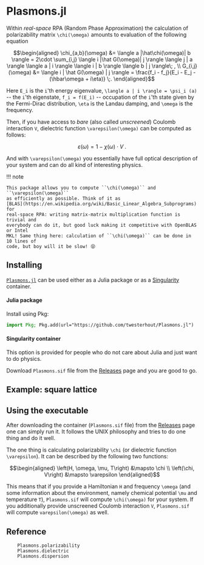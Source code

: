 # Plasmons.jl

Within *real-space* RPA (Random Phase Approximation) the calculation of
polarizability matrix ``\chi(\omega)`` amounts to evaluation of the following
equation
```math
\begin{aligned}
    \chi_{a,b}(\omega)
        &= \langle a |\hat\chi(\omega)| b \rangle
        = 2\cdot \sum_{i,j} \langle i |\hat G(\omega)| j \rangle
           \langle j | a \rangle \langle a | i \rangle
           \langle i | b \rangle \langle b | j \rangle\; , \\
    G_{i,j}(\omega)
        &= \langle i | \hat G(\omega) | j \rangle
        = \frac{f_i - f_j}{E_i - E_j - (\hbar\omega + i\eta)} \;.
\end{aligned}
```

Here ``E_i`` is the ``i``'th energy eigenvalue, ``\langle a | i \rangle = \psi_i
(a)`` -- the ``i``'th eigenstate, ``f_i = f(E_i)`` -- occupation of the ``i``'th
state given by the Fermi-Dirac distribution, ``\eta`` is the Landau damping, and
``\omega`` is the frequency.

Then, if you have access to *bare* (also called *unscreened*) Coulomb interaction
``V``, dielectric function ``\varepsilon(\omega)`` can be computed as follows:

```math
    \varepsilon(\omega) = 1 - \chi(\omega) \cdot V \;.
```

And with ``\varepsilon(\omega)`` you essentially have full optical description
of your system and can do all kind of interesting physics.


!!! note

    This package allows you to compute ``\chi(\omega)`` and ``\varepsilon(\omega)``
    as efficiently as possible. Think of it as
    [BLAS](https://en.wikipedia.org/wiki/Basic_Linear_Algebra_Subprograms) for
    real-space RPA: writing matrix-matrix multiplication function is trivial and
    everybody can do it, but good luck making it competitive with OpenBLAS or Intel
    MKL! Same thing here: calculation of ``\chi(\omega)`` can be done in 10 lines of
    code, but boy will it be slow! 😝


## Installing

[`Plasmons.jl`](https://github.com/twesterhout/Plasmons.jl) can be used either
as a Julia package or as a [Singularity](https://sylabs.io/) container.

#### Julia package

Install using Pkg:

```julia
import Pkg; Pkg.add(url="https://github.com/twesterhout/Plasmons.jl")
```


#### Singularity container

This option is provided for people who do not care about Julia and just want to
do physics.

Download `Plasmons.sif` file from the
[Releases](https://github.com/twesterhout/Plasmons.jl/releases/latest) page and
you are good to go.


## Example: square lattice


## Using the executable

After downloading the container (`Plasmons.sif` file) from the
[Releases](https://github.com/twesterhout/Plasmons.jl/releases) page one can
simply run it. It follows the UNIX philosophy and tries to do one thing and do
it well.

The one thing is calculating polarizability ``\chi`` (or dielectric function
``\varepsilon``). It can be described by the following two functions:

```math
\begin{aligned}
    \left(H, \omega, \mu, T\right) &\mapsto \chi \\
    \left(\chi, V\right) &\mapsto \varepsilon
\end{aligned}
```

This means that if you provide a Hamiltonian ``H`` and frequency ``\omega`` (and
some information about the environment, namely chemical potential ``\mu`` and
temperature ``T``), `Plasmons.sif` will compute ``\chi(\omega)`` for your
system. If you additionally provide unscreened Coulomb interaction ``V``,
`Plasmons.sif` will compute ``varepsilon(\omega)`` as well.



## Reference

```@docs
    Plasmons.polarizability
    Plasmons.dielectric
    Plasmons.dispersion
```
